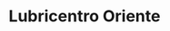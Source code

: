 ---
title: "Lubricentro Oriente"
url: /miraflores/lubricentro-oriente/
shop: reparación de automóviles
---